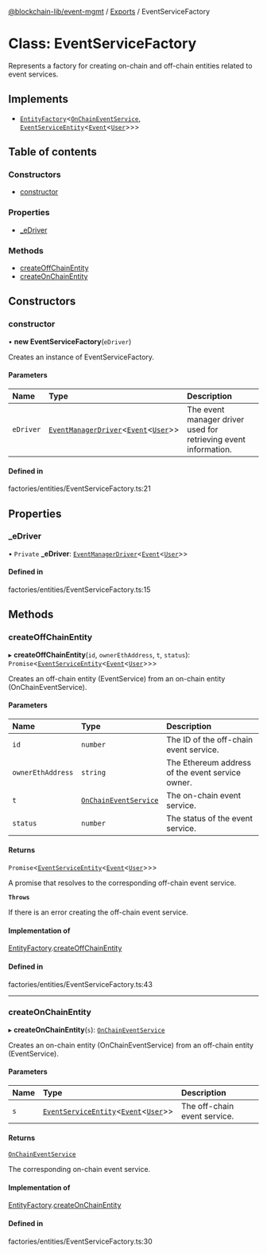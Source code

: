 [@blockchain-lib/event-mgmt](../README.md) / [Exports](../modules.md) / EventServiceFactory

# Class: EventServiceFactory

Represents a factory for creating on-chain and off-chain entities related to event services.

## Implements

- [`EntityFactory`](../interfaces/EntityFactory.md)<[`OnChainEventService`](OnChainEventService.md), [`EventServiceEntity`](EventServiceEntity.md)<[`Event`](Event.md)<[`User`](User.md)\>\>\>

## Table of contents

### Constructors

- [constructor](EventServiceFactory.md#constructor)

### Properties

- [\_eDriver](EventServiceFactory.md#_edriver)

### Methods

- [createOffChainEntity](EventServiceFactory.md#createoffchainentity)
- [createOnChainEntity](EventServiceFactory.md#createonchainentity)

## Constructors

### constructor

• **new EventServiceFactory**(`eDriver`)

Creates an instance of EventServiceFactory.

#### Parameters

| Name | Type | Description |
| :------ | :------ | :------ |
| `eDriver` | [`EventManagerDriver`](../interfaces/EventManagerDriver.md)<[`Event`](Event.md)<[`User`](User.md)\>\> | The event manager driver used for retrieving event information. |

#### Defined in

factories/entities/EventServiceFactory.ts:21

## Properties

### \_eDriver

• `Private` **\_eDriver**: [`EventManagerDriver`](../interfaces/EventManagerDriver.md)<[`Event`](Event.md)<[`User`](User.md)\>\>

#### Defined in

factories/entities/EventServiceFactory.ts:15

## Methods

### createOffChainEntity

▸ **createOffChainEntity**(`id`, `ownerEthAddress`, `t`, `status`): `Promise`<[`EventServiceEntity`](EventServiceEntity.md)<[`Event`](Event.md)<[`User`](User.md)\>\>\>

Creates an off-chain entity (EventService) from an on-chain entity (OnChainEventService).

#### Parameters

| Name | Type | Description |
| :------ | :------ | :------ |
| `id` | `number` | The ID of the off-chain event service. |
| `ownerEthAddress` | `string` | The Ethereum address of the event service owner. |
| `t` | [`OnChainEventService`](OnChainEventService.md) | The on-chain event service. |
| `status` | `number` | The status of the event service. |

#### Returns

`Promise`<[`EventServiceEntity`](EventServiceEntity.md)<[`Event`](Event.md)<[`User`](User.md)\>\>\>

A promise that resolves to the corresponding off-chain event service.

**`Throws`**

If there is an error creating the off-chain event service.

#### Implementation of

[EntityFactory](../interfaces/EntityFactory.md).[createOffChainEntity](../interfaces/EntityFactory.md#createoffchainentity)

#### Defined in

factories/entities/EventServiceFactory.ts:43

___

### createOnChainEntity

▸ **createOnChainEntity**(`s`): [`OnChainEventService`](OnChainEventService.md)

Creates an on-chain entity (OnChainEventService) from an off-chain entity (EventService).

#### Parameters

| Name | Type | Description |
| :------ | :------ | :------ |
| `s` | [`EventServiceEntity`](EventServiceEntity.md)<[`Event`](Event.md)<[`User`](User.md)\>\> | The off-chain event service. |

#### Returns

[`OnChainEventService`](OnChainEventService.md)

The corresponding on-chain event service.

#### Implementation of

[EntityFactory](../interfaces/EntityFactory.md).[createOnChainEntity](../interfaces/EntityFactory.md#createonchainentity)

#### Defined in

factories/entities/EventServiceFactory.ts:30

